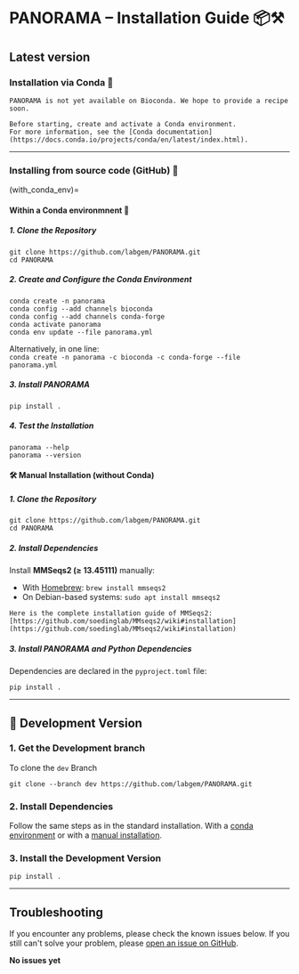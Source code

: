 # PANORAMA – Installation Guide 📦⚒

## Latest version
### Installation via Conda 🐍

```{note}
PANORAMA is not yet available on Bioconda. We hope to provide a recipe soon.
```

```{important}
Before starting, create and activate a Conda environment. 
For more information, see the [Conda documentation](https://docs.conda.io/projects/conda/en/latest/index.html).
```

* * *

### Installing from source code (GitHub) 🐙
(with_conda_env)=
#### Within a Conda environmnent 🐍

##### 1. Clone the Repository

```shell
git clone https://github.com/labgem/PANORAMA.git
cd PANORAMA
```

##### 2. Create and Configure the Conda Environment

```shell
conda create -n panorama
conda config --add channels bioconda
conda config --add channels conda-forge
conda activate panorama
conda env update --file panorama.yml
```

Alternatively, in one line:  
`conda create -n panorama -c bioconda -c conda-forge --file panorama.yml`

##### 3. Install PANORAMA

```shell
pip install .
```


##### 4. Test the Installation

```shell
panorama --help
panorama --version
```

#### 🛠️ Manual Installation (without Conda)

##### 1. Clone the Repository

```shell
git clone https://github.com/labgem/PANORAMA.git
cd PANORAMA
```

##### 2. Install Dependencies

Install **MMSeqs2 (≥ 13.45111)** manually:

* With [Homebrew](https://github.com/Homebrew/brew): `brew install mmseqs2`
* On Debian-based systems: `sudo apt install mmseqs2`

```{note}
Here is the complete installation guide of MMSeqs2: 
[https://github.com/soedinglab/MMseqs2/wiki#installation](https://github.com/soedinglab/MMseqs2/wiki#installation)
```

##### 3. Install PANORAMA and Python Dependencies

Dependencies are declared in the `pyproject.toml` file:

```shell
pip install .
```

* * *

## 🧪 Development Version

### 1. Get the Development branch 

To clone the `dev` Branch

```shell
git clone --branch dev https://github.com/labgem/PANORAMA.git
```


### 2. Install Dependencies

Follow the same steps as in the standard installation. 
With a [conda environment](#with_conda_env) or with a [manual installation](#manual-installation-without-conda).

### 3. Install the Development Version
```shell
pip install .
```
    
***

## Troubleshooting

If you encounter any problems, please check the known issues below.
If you still can't solve your problem, please [open an issue on GitHub](https://github.com/labgem/PANORAMA/issues).

**No issues yet**
